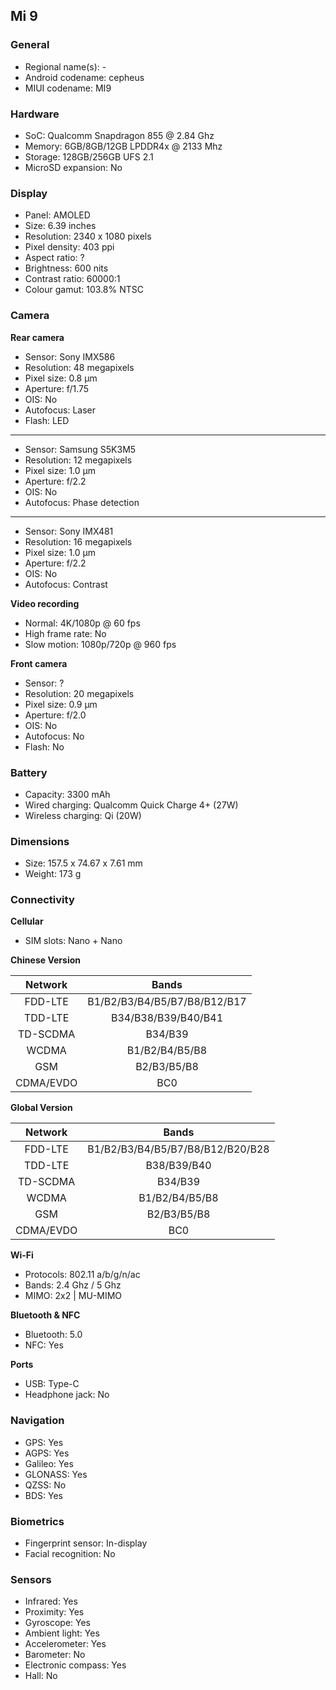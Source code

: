 ## Mi 9

### General

* Regional name(s): -
* Android codename: cepheus
* MIUI codename: MI9

### Hardware

* SoC: Qualcomm Snapdragon 855 @ 2.84 Ghz
* Memory: 6GB/8GB/12GB LPDDR4x @ 2133 Mhz
* Storage: 128GB/256GB UFS 2.1
* MicroSD expansion: No

### Display

* Panel: AMOLED
* Size: 6.39 inches
* Resolution: 2340 x 1080 pixels
* Pixel density: 403 ppi
* Aspect ratio: ?
* Brightness: 600 nits
* Contrast ratio: 60000:1
* Colour gamut: 103.8% NTSC

### Camera

**Rear camera**

* Sensor: Sony IMX586
* Resolution: 48 megapixels
* Pixel size: 0.8 µm
* Aperture: f/1.75
* OIS: No
* Autofocus: Laser
* Flash: LED

---

* Sensor: Samsung S5K3M5
* Resolution: 12 megapixels
* Pixel size: 1.0 µm
* Aperture: f/2.2
* OIS: No
* Autofocus: Phase detection

---

* Sensor: Sony IMX481
* Resolution: 16 megapixels
* Pixel size: 1.0 µm
* Aperture: f/2.2
* OIS: No
* Autofocus: Contrast

**Video recording**

* Normal: 4K/1080p @ 60 fps
* High frame rate: No
* Slow motion: 1080p/720p @ 960 fps

**Front camera**

* Sensor: ?
* Resolution: 20 megapixels
* Pixel size: 0.9 µm
* Aperture: f/2.0
* OIS: No
* Autofocus: No
* Flash: No

### Battery

* Capacity: 3300 mAh
* Wired charging: Qualcomm Quick Charge 4+ (27W)
* Wireless charging: Qi (20W)

### Dimensions

* Size: 157.5 x 74.67 x 7.61 mm
* Weight: 173 g

### Connectivity

**Cellular**

* SIM slots: Nano + Nano

**Chinese Version**

| Network | Bands |
|:---------:|:----------------------------:|
| FDD-LTE | B1/B2/B3/B4/B5/B7/B8/B12/B17 |
| TDD-LTE | B34/B38/B39/B40/B41 |
| TD-SCDMA | B34/B39 |
| WCDMA | B1/B2/B4/B5/B8 |
| GSM | B2/B3/B5/B8 |
| CDMA/EVDO | BC0 |

**Global Version**

| Network | Bands |
|:---------:|:--------------------------------:|
| FDD-LTE | B1/B2/B3/B4/B5/B7/B8/B12/B20/B28 |
| TDD-LTE | B38/B39/B40 |
| TD-SCDMA | B34/B39 |
| WCDMA | B1/B2/B4/B5/B8 |
| GSM | B2/B3/B5/B8 |
| CDMA/EVDO | BC0 |

**Wi-Fi**

* Protocols: 802.11 a/b/g/n/ac
* Bands: 2.4 Ghz / 5 Ghz
* MIMO: 2x2 | MU-MIMO

**Bluetooth & NFC**

* Bluetooth: 5.0 
* NFC: Yes

**Ports**

* USB: Type-C
* Headphone jack: No

### Navigation

* GPS: Yes
* AGPS: Yes
* Galileo: Yes
* GLONASS: Yes
* QZSS: No
* BDS: Yes

### Biometrics

* Fingerprint sensor: In-display
* Facial recognition: No

### Sensors

* Infrared: Yes
* Proximity: Yes
* Gyroscope: Yes
* Ambient light: Yes
* Accelerometer: Yes
* Barometer: No
* Electronic compass: Yes
* Hall: No
